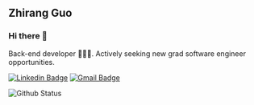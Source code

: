## Zhirang Guo
### Hi there 👋

Back-end developer 👨🏽‍💻. Actively seeking new grad software engineer opportunities.

[![Linkedin Badge](https://img.shields.io/badge/-imguozr-blue?style=flat-square&logo=Linkedin&logoColor=white&link=https://www.linkedin.com/in/imguozr/)](https://www.linkedin.com/in/imguozr/)
[![Gmail Badge](https://img.shields.io/badge/-imguozr@gmail.com-c14438?style=flat-square&logo=Gmail&logoColor=white&link=mailto:imguozr@gmail.com)](mailto:imguozr@gmail.com)

![Github Status](https://github-readme-stats.vercel.app/api?username=imguozr&show_icons=true&theme=radical)
